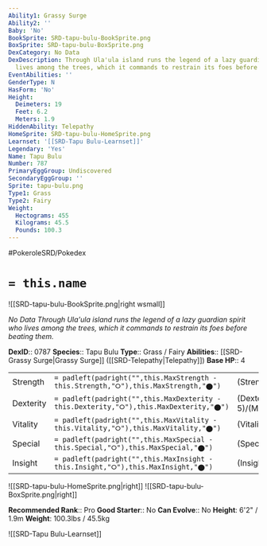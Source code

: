 ```yaml
---
Ability1: Grassy Surge
Ability2: ''
Baby: 'No'
BookSprite: SRD-tapu-bulu-BookSprite.png
BoxSprite: SRD-tapu-bulu-BoxSprite.png
DexCategory: No Data
DexDescription: Through Ula'ula island runs the legend of a lazy guardian spirit who
  lives among the trees, which it commands to restrain its foes before beating them.
EventAbilities: ''
GenderType: N
HasForm: 'No'
Height:
  Deimeters: 19
  Feet: 6.2
  Meters: 1.9
HiddenAbility: Telepathy
HomeSprite: SRD-tapu-bulu-HomeSprite.png
Learnset: '[[SRD-Tapu Bulu-Learnset]]'
Legendary: 'Yes'
Name: Tapu Bulu
Number: 787
PrimaryEggGroup: Undiscovered
SecondaryEggGroup: ''
Sprite: tapu-bulu.png
Type1: Grass
Type2: Fairy
Weight:
  Hectograms: 455
  Kilograms: 45.5
  Pounds: 100.3
---
```


#PokeroleSRD/Pokedex

# `= this.name`

![[SRD-tapu-bulu-BookSprite.png|right wsmall]]

*No Data*
*Through Ula'ula island runs the legend of a lazy guardian spirit who lives among the trees, which it commands to restrain its foes before beating them.*

**DexID**:: 0787
**Species**:: Tapu Bulu
**Type**:: Grass / Fairy
**Abilities**:: [[SRD-Grassy Surge|Grassy Surge]] ([[SRD-Telepathy|Telepathy]])
**Base HP**:: 4

|           |                                                                                        |                                          |
| --------- | -------------------------------------------------------------------------------------- | ---------------------------------------- |
| Strength  | `= padleft(padright("",this.MaxStrength - this.Strength,"⭘"),this.MaxStrength,"⬤")`    | (Strength::7)/(MaxStrength::7)   |
| Dexterity | `= padleft(padright("",this.MaxDexterity - this.Dexterity,"⭘"),this.MaxDexterity,"⬤")` | (Dexterity:: 5)/(MaxDexterity::5) |
| Vitality  | `= padleft(padright("",this.MaxVitality - this.Vitality,"⭘"),this.MaxVitality,"⬤")`    | (Vitality::6)/(MaxVitality::6)   |
| Special   | `= padleft(padright("",this.MaxSpecial - this.Special,"⭘"),this.MaxSpecial,"⬤")`       | (Special::5)/(MaxSpecial::5)     |
| Insight   | `= padleft(padright("",this.MaxInsight - this.Insight,"⭘"),this.MaxInsight,"⬤")`       | (Insight::6)/(MaxInsight::6)     |

![[SRD-tapu-bulu-HomeSprite.png|right]]
![[SRD-tapu-bulu-BoxSprite.png|right]]

**Recommended Rank**:: Pro
**Good Starter**:: No
**Can Evolve**:: No
**Height**: 6'2" / 1.9m
**Weight**: 100.3lbs / 45.5kg

![[SRD-Tapu Bulu-Learnset]]